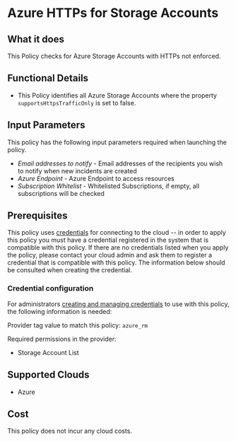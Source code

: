 # Azure HTTPs for Storage Accounts

## What it does

This Policy checks for Azure Storage Accounts with HTTPs not enforced.

## Functional Details

- This Policy identifies all Azure Storage Accounts where the property `supportsHttpsTrafficOnly` is set to false.

## Input Parameters

This policy has the following input parameters required when launching the policy.

- *Email addresses to notify* - Email addresses of the recipients you wish to notify when new incidents are created
- *Azure Endpoint* - Azure Endpoint to access resources
- *Subscription Whitelist* - Whitelisted Subscriptions, if empty, all subscriptions will be checked

## Prerequisites

This policy uses [credentials](https://docs.flexera.com/flexera/EN/Automation/ManagingCredentialsExternal.htm) for connecting to the cloud -- in order to apply this policy you must have a credential registered in the system that is compatible with this policy. If there are no credentials listed when you apply the policy, please contact your cloud admin and ask them to register a credential that is compatible with this policy. The information below should be consulted when creating the credential.

### Credential configuration

For administrators [creating and managing credentials](https://docs.flexera.com/flexera/EN/Automation/ManagingCredentialsExternal.htm) to use with this policy, the following information is needed:

Provider tag value to match this policy: `azure_rm`

Required permissions in the provider:

- Storage Account List

## Supported Clouds

- Azure

## Cost

This policy does not incur any cloud costs.
